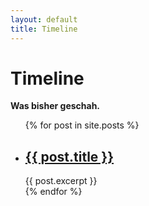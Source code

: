 ```yaml
---
layout: default
title: Timeline
---
```

<h1>Timeline</h1>
<b>Was bisher geschah.</b>

<ul>
  {% for post in site.posts %}
    <li>
      <h2><a href="{{ post.url }}">{{ post.title }}</a></h2>
      {{ post.excerpt }}
    </li>
  {% endfor %}
</ul>
